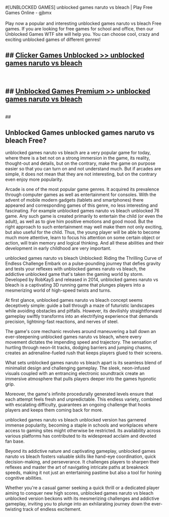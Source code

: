 #[UNBLOCKED GAMES] unblocked games naruto vs bleach | Play Free Games Online - gjbmx <br>
<br>
Play now a popular and interesting unblocked games naruto vs bleach Free games. If you are looking for free games for school and office, then our Unblocked Games WTF site will help you. You can choose cool, crazy and exciting unblocked games of different genres!


## ##  [Clicker Games Unblocked >> unblocked games naruto vs bleach](http://freeplayer.one?title=unblocked_games_naruto_vs_bleach&ref=22)
  <br>

##  ## [Unblocked Games Premium >> unblocked games naruto vs bleach](http://freeplayer.one?title=unblocked_games_naruto_vs_bleach&ref=22)
  <br>
  ##



## Unblocked Games unblocked games naruto vs bleach Free?

unblocked games naruto vs bleach are a very popular game for today, where there is a bet not on a strong immersion in the game, its reality, thought-out and details, but on the contrary, make the game on purpose easier so that you can turn on and not understand much. But if arcades are simple, it does not mean that they are not interesting, but on the contrary even enjoy more popularity.

Arcade is one of the most popular game genres. It acquired its prevalence through computer games as well as entertainment for consoles. With the advent of mobile modern gadgets (tablets and smartphones) there appeared and corresponding games of this genre, no less interesting and fascinating. For example unblocked games naruto vs bleach unblocked 76 game. Any such game is created primarily to entertain the child (or even the adult), as well as to give him positive emotions and good mood. But the right approach to such entertainment may well make them not only exciting, but also useful for the child. Thus, the young player will be able to become much more attentive, learn to focus his attention on some certain object or action, will train memory and logical thinking. And all these abilities and their development in early childhood are very important.

unblocked games naruto vs bleach Unblocked: Riding the Thrilling Curve of Endless Challenge
Embark on a pulse-pounding journey that defies gravity and tests your reflexes with unblocked games naruto vs bleach, the addictive unblocked game that's taken the gaming world by storm. Developed by RobKayS and released in 2014, unblocked games naruto vs bleach is a captivating 3D running game that plunges players into a mesmerizing world of high-speed twists and turns.

At first glance, unblocked games naruto vs bleach concept seems deceptively simple: guide a ball through a maze of futuristic landscapes while avoiding obstacles and pitfalls. However, its devilishly straightforward gameplay swiftly transforms into an electrifying experience that demands precision, lightning-fast reactions, and nerves of steel.

The game's core mechanic revolves around maneuvering a ball down an ever-steepening unblocked games naruto vs bleach, where every movement dictates the impending speed and trajectory. The sensation of hurtling through neon-lit tracks, dodging barriers and jumping chasms, creates an adrenaline-fueled rush that keeps players glued to their screens.

What sets unblocked games naruto vs bleach apart is its seamless blend of minimalist design and challenging gameplay. The sleek, neon-infused visuals coupled with an entrancing electronic soundtrack create an immersive atmosphere that pulls players deeper into the games hypnotic grip.

Moreover, the game's infinite procedurally generated levels ensure that each attempt feels fresh and unpredictable. This endless variety, combined with escalating difficulty, guarantees an ongoing challenge that hooks players and keeps them coming back for more.

unblocked games naruto vs bleach unblocked version has garnered immense popularity, becoming a staple in schools and workplaces where access to gaming sites might otherwise be restricted. Its availability across various platforms has contributed to its widespread acclaim and devoted fan base.

Beyond its addictive nature and captivating gameplay, unblocked games naruto vs bleach fosters valuable skills like hand-eye coordination, quick decision-making, and perseverance. It challenges players to sharpen their reflexes and master the art of navigating intricate paths at breakneck speeds, making it not just an entertaining pastime but also a tool for honing cognitive abilities.

Whether you're a casual gamer seeking a quick thrill or a dedicated player aiming to conquer new high scores, unblocked games naruto vs bleach unblocked version beckons with its mesmerizing challenges and addictive gameplay, inviting you to plunge into an exhilarating journey down the ever-twisting track of endless excitement.